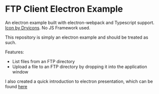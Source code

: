 # FTP Client Electron Example

An electron example built with electron-webpack and Typescript support. [Icon by Dryicons](https://dryicons.com/free-icons/file-types-icons). No JS Framework used.

This repository is simply an electron example and should be treated as such.

Features:
- List files from an FTP directory
- Upload a file to an FTP directory by dropping it into the application window

I also created a quick introduction to electron presentation, which can be found [here](https://slides.com/bernatzaragozatravieso/electronintro)
